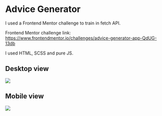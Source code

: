 # Advice Generator

I used a Frontend Mentor challenge to train in fetch API.

Frontend Mentor challenge link: https://www.frontendmentor.io/challenges/advice-generator-app-QdUG-13db

I used HTML, SCSS and pure JS.

## Desktop view
<img src="https://github.com/AlbertoDeMaria/AdviceGenerator/blob/master/dist/img/screenshots/desktop-view.png">

## Mobile view
<img src="https://github.com/AlbertoDeMaria/AdviceGenerator/blob/master/dist/img/screenshots/mobile-view.png">
